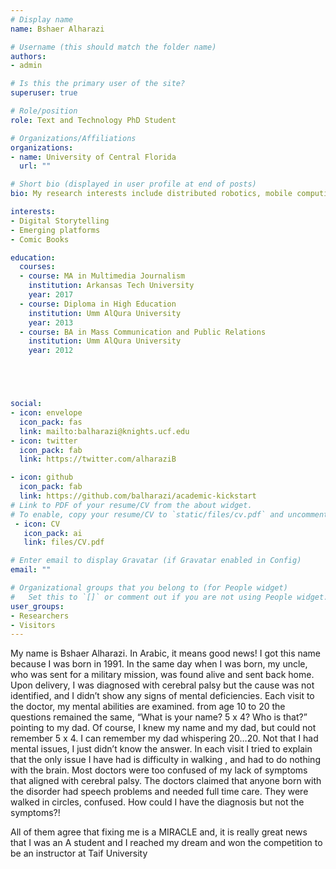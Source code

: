 ```yaml
---
# Display name
name: Bshaer Alharazi

# Username (this should match the folder name)
authors:
- admin

# Is this the primary user of the site?
superuser: true

# Role/position
role: Text and Technology PhD Student

# Organizations/Affiliations
organizations:
- name: University of Central Florida
  url: ""

# Short bio (displayed in user profile at end of posts)
bio: My research interests include distributed robotics, mobile computing and programmable matter

interests:
- Digital Storytelling
- Emerging platforms
- Comic Books

education:
  courses:
  - course: MA in Multimedia Journalism
    institution: Arkansas Tech University
    year: 2017
  - course: Diploma in High Education
    institution: Umm AlQura University
    year: 2013
  - course: BA in Mass Communication and Public Relations
    institution: Umm AlQura University
    year: 2012





social:
- icon: envelope
  icon_pack: fas
  link: mailto:balharazi@knights.ucf.edu
- icon: twitter
  icon_pack: fab
  link: https://twitter.com/alharaziB

- icon: github
  icon_pack: fab
  link: https://github.com/balharazi/academic-kickstart
# Link to PDF of your resume/CV from the about widget.
# To enable, copy your resume/CV to `static/files/cv.pdf` and uncomment the lines below.
 - icon: CV
   icon_pack: ai
   link: files/CV.pdf

# Enter email to display Gravatar (if Gravatar enabled in Config)
email: ""

# Organizational groups that you belong to (for People widget)
#   Set this to `[]` or comment out if you are not using People widget.  
user_groups:
- Researchers
- Visitors
---
```


My name is Bshaer Alharazi. In Arabic, it means good news! I got this name because I was born in 1991. In the same day when I was born, my uncle, who was sent for a military mission, was found alive and sent back home. Upon delivery, I was diagnosed with cerebral palsy but the cause was not identified, and I didn’t show any signs of mental deficiencies.
Each visit to the doctor, my mental abilities are examined. from age 10 to 20 the questions remained the same, “What is your name? 5 x 4? Who is that?” pointing to my dad. Of course, I knew my name and my dad, but could not remember 5 x 4. I can remember my dad whispering 20…20. Not that I had mental issues, I just didn’t know the answer. In each visit I tried to explain that the only issue I have had is difficulty in walking , and had to do nothing with the brain. Most doctors were too confused of my lack of symptoms that aligned with cerebral palsy. The doctors claimed that anyone born with the disorder had speech problems and needed full time care. They were walked in circles, confused. How could I have the diagnosis but not the symptoms?!

All of them agree that fixing me is a MIRACLE and, it is really great news that I was an A student and I reached my dream and won the competition to be an instructor at Taif University   
